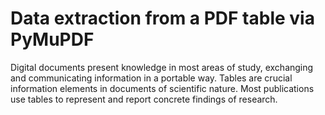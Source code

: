 # Data extraction from a PDF table via PyMuPDF

Digital documents present knowledge in most areas of study, exchanging and communicating information in a portable way. Tables are crucial information elements in documents of scientific nature. Most publications use tables to represent and report concrete findings of research.



